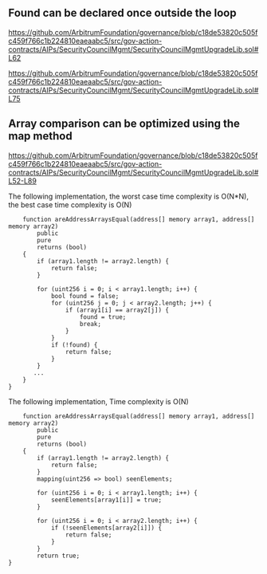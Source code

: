 ## Found can be declared once outside the loop

https://github.com/ArbitrumFoundation/governance/blob/c18de53820c505fc459f766c1b224810eaeaabc5/src/gov-action-contracts/AIPs/SecurityCouncilMgmt/SecurityCouncilMgmtUpgradeLib.sol#L62

https://github.com/ArbitrumFoundation/governance/blob/c18de53820c505fc459f766c1b224810eaeaabc5/src/gov-action-contracts/AIPs/SecurityCouncilMgmt/SecurityCouncilMgmtUpgradeLib.sol#L75

## Array comparison can be optimized using the map method

https://github.com/ArbitrumFoundation/governance/blob/c18de53820c505fc459f766c1b224810eaeaabc5/src/gov-action-contracts/AIPs/SecurityCouncilMgmt/SecurityCouncilMgmtUpgradeLib.sol#L52-L89

The following implementation, the worst case time complexity is O(N*N), the best case time complexity is O(N)
``` solidity 
    function areAddressArraysEqual(address[] memory array1, address[] memory array2)
        public
        pure
        returns (bool)
    {
        if (array1.length != array2.length) {
            return false;
        }

        for (uint256 i = 0; i < array1.length; i++) {
            bool found = false;
            for (uint256 j = 0; j < array2.length; j++) {
                if (array1[i] == array2[j]) {
                    found = true;
                    break;
                }
            }
            if (!found) {
                return false;
            }
        }
       ...
    }
}
```

The following implementation, Time complexity is O(N)
``` solidity
    function areAddressArraysEqual(address[] memory array1, address[] memory array2)
        public
        pure
        returns (bool)
    {
        if (array1.length != array2.length) {
            return false;
        }
        mapping(uint256 => bool) seenElements;

        for (uint256 i = 0; i < array1.length; i++) {
            seenElements[array1[i]] = true;
        }

        for (uint256 i = 0; i < array2.length; i++) {
            if (!seenElements[array2[i]]) {
                return false;
            }
        }
        return true;
}

```
